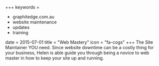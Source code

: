 +++
keywords =
- graphitedge.com.au
- website maintenance
- updates
- training

date = 2015-07-01
title = "Web Mastery"
icon = "fa-cogs"
+++
The Site Maintainer YOU need.
Since website downtime can be a costly thing for your business, Helen is able guide you through being a novice to web master in how to keep your site up and running.

<!--more-->


